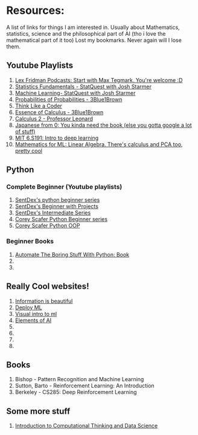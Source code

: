 # Resources: 
A list of links for things I am interested in. Usually about Mathematics, statistics, science and the philosophical part of AI (tho i love the mathematical part of it too)
Lost my bookmarks. Never again will I lose them.

## Youtube Playlists

1. [Lex Fridman Podcasts: Start with Max Tegmark, You're welcome :D](https://www.youtube.com/watch?v=PUAdj3w3wO4&list=PLrAXtmErZgOdP_8GztsuKi9nrraNbKKp4)
2. [Statistics Fundamentals - StatQuest with Josh Starmer](https://www.youtube.com/watch?v=qBigTkBLU6g&list=PLblh5JKOoLUK0FLuzwntyYI10UQFUhsY9)
3. [Machine Learning- StatQuest with Josh Starmer](https://www.youtube.com/watch?v=Gv9_4yMHFhI&list=PLblh5JKOoLUICTaGLRoHQDuF_7q2GfuJF)
4. [Probabilities of Probabilities - 3Blue1Brown](https://www.youtube.com/watch?v=8idr1WZ1A7Q&list=PLZHQObOWTQDOjmo3Y6ADm0ScWAlEXf-fp)
5. [Think Like a Coder](https://www.youtube.com/playlist?list=PLJicmE8fK0EgogMqDYMgcADT1j5b911or)
6. [Essence of Calculus - 3Blue1Brown](https://www.youtube.com/watch?v=WUvTyaaNkzM&list=PLZHQObOWTQDMsr9K-rj53DwVRMYO3t5Yr)
7. [Calculus 2 - Professor Leonard](https://www.youtube.com/playlist?list=PLDesaqWTN6EQ2J4vgsN1HyBeRADEh4Cw-)
8. [Japanese from 0: You kinda need the book (else you gotta google a lot of stuff) ](https://www.youtube.com/playlist?list=PLOcym2c7xnBwU12Flkm5RcLIEhvURQ8TB)
9. [MIT 6.S191: Intro to deep learning](https://www.youtube.com/playlist?list=PLtBw6njQRU-rwp5__7C0oIVt26ZgjG9NI)
10. [Mathematics for ML: Linear Algebra. There's calculus and PCA too, pretty cool](https://www.youtube.com/playlist?list=PLiiljHvN6z1_o1ztXTKWPrShrMrBLo5P3)

## Python
### Complete Beginner (Youtube playlists)
1. [SentDex's python beginner series](https://www.youtube.com/watch?v=oVp1vrfL_w4&list=PLQVvvaa0QuDe8XSftW-RAxdo6OmaeL85M)
2. [SentDex's Beginner with Projects](https://www.youtube.com/watch?v=eXBD2bB9-RA&list=PLQVvvaa0QuDeAams7fkdcwOGBpGdHpXln)
3. [SentDex's Intermediate Series](https://www.youtube.com/watch?v=YSe9Tu_iNQQ&list=PLQVvvaa0QuDfju7ADVp5W1GF9jVhjbX-_)
4. [Corey Scafer Python Beginner series](https://www.youtube.com/watch?v=YYXdXT2l-Gg&list=PL-osiE80TeTskrapNbzXhwoFUiLCjGgY7)
5. [Corey Scafer Python OOP](https://www.youtube.com/watch?v=ZDa-Z5JzLYM&list=PL-osiE80TeTsqhIuOqKhwlXsIBIdSeYtc)
### Beginner Books
1. [Automate The Boring Stuff With Python: Book](https://automatetheboringstuff.com/)
2. []()
3. []()

## Really Cool websites! 

1. [Information is beautiful](https://informationisbeautiful.net/)
2. [Deploy ML](https://www.deploymachinelearning.com/)
3. [Visual intro to ml](http://www.r2d3.us/visual-intro-to-machine-learning-part-1/)
4. [Elements of AI](https://www.elementsofai.com/)
5. []()
6. []()
7. []()
8. []()

## Books

1.  Bishop - Pattern Recognition and Machine Learning
2. Sutton, Barto - Reinforcement Learning: An Introduction
3. Berkeley - CS285: Deep Reinforcement Learning

## Some more stuff

1. [Introduction to Computational Thinking and Data Science](https://ocw.mit.edu/courses/electrical-engineering-and-computer-science/6-0002-introduction-to-computational-thinking-and-data-science-fall-2016/)
